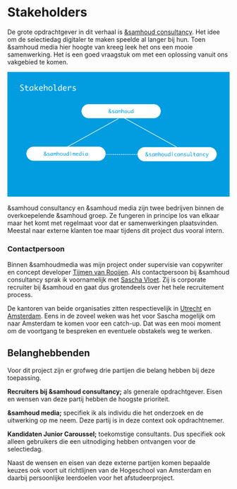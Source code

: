 # Stakeholders

De grote opdrachtgever in dit verhaal is [&samhoud consultancy](http://consultancy.samhoud.com/en/home). Het idee om de selectiedag digitaler te maken speelde al langer bij hun. Toen &samhoud media hier hoogte van kreeg leek het ons een mooie samenwerking. Het is een goed vraagstuk om met een oplossing vanuit ons vakgebied te komen. 

![Stakeholder diagram](/resources/stakeholders.jpg)

&samhoud consultancy en &samhoud media zijn twee bedrijven binnen de overkoepelende &samhoud groep. Ze fungeren in principe los van elkaar maar het komt met regelmaat voor dat er samenwerkingen plaatsvinden. Meestal naar externe klanten toe maar tijdens dit project dus vooral intern.

### Contactpersoon
Binnen &samhoudmedia was mijn project onder supervisie van copywriter en concept developer [Tijmen van Rooijen](https://www.linkedin.com/in/tijmen-van-rooijen-923b4561/). Als contactpersoon bij &samhoud consultancy sprak ik voornamelijk met [Sascha Vloet](https://www.linkedin.com/in/saschavloet/). Zij is corporate recruiter bij &samhoud en gaat dus grotendeels over het hele recruitement process.

De kantoren van beide organisaties zitten respectievelijk in [Utrecht](http://consultancy.samhoud.com/en/contact) en [Amsterdam](https://samhoudmedia.com/contact). Eens in de zoveel weken was het voor Sascha mogelijk om naar Amsterdam te komen voor een catch-up. Dat was een mooi moment om de voortgang te bespreken en eventuele obstakels weg te werken.

## Belanghebbenden
Voor dit project zijn er grofweg drie partijen die belang hebben bij deze toepassing.

**Recruiters bij &samhoud consultancy;** als generale opdrachtgever. Eisen en wensen van deze partij hebben de hoogste prioriteit.

**&samhoud media;** specifiek ik als individu die het onderzoek en de uitwerking op me neem. Deze partij is in deze context ook opdrachtnemer.

**Kandidaten Junior Caroussel;** toekomstige consultants. Dus specifiek ook alleen gebruikers die een uitnodiging hebben ontvangen voor de selectiedag.

Naast de wensen en eisen van deze externe partijen komen bepaalde keuzes ook voort uit richtlijnen van de Hogeschool van Amsterdam en daarbij persoonlijke leerdoelen voor het afstudeerproject.